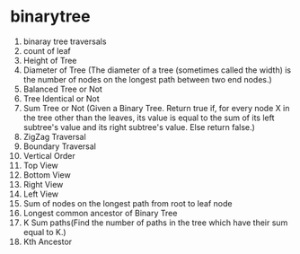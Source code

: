 # binarytree
1. binaray tree traversals
2. count of leaf
3. Height of Tree
4. Diameter of Tree (The diameter of a tree (sometimes called the width) is the number of nodes on the longest path between two end nodes.)
5. Balanced Tree or Not
6. Tree Identical or Not
7. Sum Tree or Not (Given a Binary Tree. Return true if, for every node X in the tree other than the leaves, its value is equal to the sum of its left subtree's value    and its right subtree's value. Else return false.)
8.  ZigZag Traversal
9. Boundary Traversal
10. Vertical Order 
11. Top View
12. Bottom View
13. Right View
14. Left View
15. Sum of nodes on the longest path from root to leaf node 
16. Longest common ancestor of Binary Tree
17. K Sum paths(Find the number of paths in the tree which have their sum equal to K.)
18. Kth Ancestor

